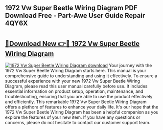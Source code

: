 ## 1972 Vw Super Beetle Wiring Diagram PDF Download Free - Part-Awe User Guide Repair 4QY6X

# <h2><a href="http://dfl1bs.blite.top/?on=1972+Vw+Super+Beetle+Wiring+Diagram">🔗Download New 👉🔴 1972 Vw Super Beetle Wiring Diagram</a></h2>

[![1972 Vw Super Beetle Wiring Diagram download](https://i.imgur.com/lujVjoI.png)](http://dfl1bs.blite.top/?on=1972+Vw+Super+Beetle+Wiring+Diagram)
Your journey with the 1972 Vw Super Beetle Wiring Diagram starts here. This manual is your comprehensive guide to understanding and using it effectively. To ensure a successful experience with your new 1972 Vw Super Beetle Wiring Diagram, please read this user manual carefully before use. It includes essential information on product setup, operation, maintenance, and troubleshooting, ensuring that you are able to use the product effectively and efficiently. This remarkable 1972 Vw Super Beetle Wiring Diagram offers a plethora of features to enhance your daily life. It's our hope that the 1972 Vw Super Beetle Wiring Diagram has been a helpful companion as you explore the features of your new item. If you have any questions or concerns, please do not hesitate to contact our customer support team.
